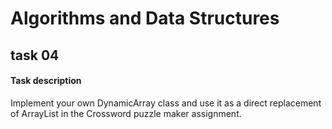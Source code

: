 # Algorithms and Data Structures
## task 04

#### Task description

Implement your own DynamicArray class and use it as a direct replacement of ArrayList in the Crossword puzzle maker assignment.

